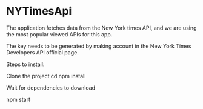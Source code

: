 # NYTimesApi

The application fetches data from the New York times API, and we are using the most popular viewed APIs for this app.

The key needs to be generated by making account in the New York Times Developers API official page.

Steps to install:

Clone the project
cd <project name>
npm install

Wait for dependencies to download

npm start


